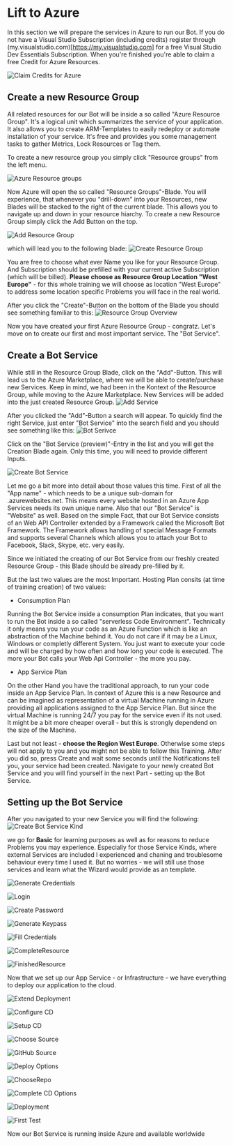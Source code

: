# Lift to Azure

In this section we will prepare the services in Azure to run our Bot. If you do not have a Visual Studio Subscription (including credits) register through
(my.visualstudio.com)[https://my.visualstudio.com] for a free Visual Studio Dev Essentials Subscription. When you're finished you're able to claim a free Credit for
Azure Resources.

![Claim Credits for Azure](https://8myiwa.by3302.livefilestore.com/y4mvuFQZ1WWmEYW1BJ1wkki4IdWXmLeVc_kEmvCIDhU1kRz_2ALURgGQlpN4c9lW0BFwVnHogJ8-oUSPZ17x_LReGGsFgvppOz0Cc3pK4sJCY_LeocVggSi1MaVH1rKlJyyDgNjH5gX48SsLTAPrbHpMbJCtekbIZnqxWPCyNyFYIprRZj-fZWJ_X4-7naQ-fHrFjvKFV-jhHgORCPw4QSDig?width=660&height=350&cropmode=none)

## Create a new Resource Group

All related resources for our Bot will be inside a so called "Azure Resource Group". It's a logical unit which summarizes the service of your application.
It also allows you to create ARM-Templates to easily redeploy or automate installation of your service. It's free and provides you some management tasks
to gather Metrics, Lock Resources or Tag them.

To create a new resource group you simply click "Resource groups" from the left menu.

![Azure Resource groups](https://lfezmg.by3302.livefilestore.com/y4m5qMtR9Nxvcr6ayuLWI7z7_asD-H0g1kTsh5PzJC2EBhoJnBzCyRnHs5ZQaPSgrV18gQ7fXcOCvCI563PhUFuazVuGiIYe-a_4auEI4Jo0gAe4_M8fo9RCFvlEd7iruAah4cZEZfxTYKx21QHGNZq9oT0euV9wGRRYR0SLHUPO5pzm3t3oI0jIMDAhDmqcUzZMCm-nE9IPJrdgGl0teQoBA?width=227&height=285&cropmode=none)

Now Azure will open the so called "Resource Groups"-Blade. You will experience, that whenever you "drill-down" into your Resources, new Blades will be stacked to the right of the current blade. This allows you to navigate up and down in your resource hiarchy. To create a new Resource Group simply click the Add Button on the top.

![Add Resource Group](https://ypadea.by3302.livefilestore.com/y4mneOX5sGZpKUJGP3lh7ApRAnUEjhaCjqN9zFVKCmA83UrRS_gTslD0ltgV9aFzmHQQHLpvwhLVdyVnNkNcqwSxgkq6XocoU6BU1JEr_9s8cFrgj7HbjjB0mbuM3j623TA7pQqfCL53bBeULCiWPkzbmClY6TSu4geiA0cBs2xfHjS8gXi3-5vyT5Y8DleUcNBPB0MbH_BWJGQ4CDfFf6I_g?width=660&height=211&cropmode=none)

which will lead you to the following blade:
![Create Resource Group](https://wsqwqa.by3302.livefilestore.com/y4m0Z26z9rG2oMjvuETnRurHcY74f8l7cUmnRKE3L77Y77oq_uWcdRuYCY4E9fN_gDC3N9sQhwBPOxI1bOeB1rsg3XOPobl-LELgQUrS5jWiofL6m0akpa1HnypGjcdGNxFPmIeMy4o9OWoSogD38NPDZqqsoO-6iAGd6RPJLijhQr8WS0aRj0lyTn-IL9DC7ahQjWrasfg8VpeGXyyKb_PDw?width=312&height=236&cropmode=none)

You are free to choose what ever Name you like for your Resource Group. And Subscription should be prefilled with your current active Subscription (which will be billed). **Please choose as Resource Group Location "West Europe"** - for this whole training we will choose as location "West Europe" to address some location specific Problems you will face in the real world.

After you click the "Create"-Button on the bottom of the Blade you should see something familiar to this:
![Resource Group Overview](https://izvhyg.by3302.livefilestore.com/y4m6vJrD-AjPKLyMz1HW7JqEXptgM5eCSwFKUjqd-8KnH1DFbJIQWnJKdFSWnwPrYyJqXAqV_MybM1HOi7F5IGlQp0Gg207IZn_D2OFh6V2MW4B_-Ng-1S63X9OsraXkM-9hRyJ3S5pG0ciV__4Q-mV7ROALiReBswA2HL8L1odRNFQxpdNghTn-NZ9A6qAKf8c7x5PKZ4kc72PmQOH5EJqAw?width=256&height=197&cropmode=none)

Now you have created your first Azure Resource Group - congratz. Let's move on to create our first and most important service. The "Bot Service".

## Create a Bot Service

While still in the Resource Group Blade, click on the "Add"-Button. This will lead us to the Azure Marketplace, where we will be able to create/purchase new Services. Keep in mind, we had been in the Kontext of the Resource Group, while moving to the Azure Marketplace. New Services will be added into the just created Resource Group.
![Add Service](https://lfe0mg.by3302.livefilestore.com/y4mtoZMToCLh5oUs-Rikf5OHmjOAU9fChAC8G00MAdfG3DPvVUwwAszQfdxXd8tcvKv52xcxkRZwsV-0H0ia1u-0Tlvj-tzcvyHUXZ345Lt03SXjixNidugQPa68SVqqOOkhECcbInqfdTxdflVNITkAYRfGRbL7mxWF3swupyKPff85i7WwTZRcbg8bsNDVpyNo4fovFogJlo2z3eR4nvbeA?width=481&height=306&cropmode=none)

After you clicked the "Add"-Button a search will appear. To quickly find the right Service, just enter "Bot Service" into the search field and you should see something like this:
![Bot Serivce](https://jrbubq.by3302.livefilestore.com/y4mFa7S92HEJRYPUazInlDLJdOT27-Oakvwh5kMHOv1n4-auq3vFMkkSgTelJF4DYahuln9DloK3w6_HYIUi-Za6BdwhoXk_AuHEHXbcD2MxBwQJGK3EChK7yC9KhvFwFXjWGOUvZosn4tSQ2TJTnUl-ZVqENUvbQUlaISu7D5vKG0lz1Eg5G3fzJdEniwuO6c6J56_wMzG_xfD2vXUE4Ovew?width=660&height=218&cropmode=none)

Click on the "Bot Service (preview)"-Entry in the list and you will get the Creation Blade again. Only this time, you will need to provide different Inputs.

![Create Bot Service](https://wcqzqa.by3302.livefilestore.com/y4mlF6CbKyz3AFTsDgOCkq3Gz5bIviFSREzKTnbmjhZMTD1nLgyh1EdAvD8qHRYZxDsuzYr-g7M2G75fR4fIjV9uhDYauyiS9HojlZIvw-pC0_QCFfBLu9bMKhSPd-MN2a6WB2092U1vMz87k2JP0uEL58OiqchHNxDOTpJJoIuxl5ifaiOrOzP0uMlFebecirzh1N2IKtdG29NgXf-CNziYg?width=317&height=418&cropmode=none)

Let me go a bit more into detail about those values this time. First of all the "App name" - which needs to be a unique sub-domain for .azurewebsites.net.
This means every website hosted in an Azure App Services needs its own unique name. Also that our "Bot Service" is "Website" as well. Based on the simple Fact, that our Bot Service consists of an Web API Controller extended by a Framework called the Microsoft Bot Framework. The Framework allows handling of special Message Formats and supports several Channels which allows you to attach your Bot to Facebook, Slack, Skype, etc. very easily.

Since we initiated the creating of our Bot Service from our freshly created Resource Group - this Blade should be already pre-filled by it.

But the last two values are the most Important. Hosting Plan consits (at time of training creation) of two values:

- Consumption Plan

Running the Bot Service inside a consumption Plan indicates, that you want to run the Bot inside a so called "serverless Code Environment". Technically it only means you run your code as an Azure Function which is like an abstraction of the Machine behind it. You do not care if it may be a Linux, Windows or completly different System. You just want to execute your code and will be charged by how often and how long your code is executed. The more your Bot calls your Web Api Controller - the more you pay.

- App Service Plan

On the other Hand you have the traditional approach, to run your code inside an App Service Plan. In context of Azure this is a new Resource and can be imagined as representation of a virtual Machine running in Azure providing all applications assigned to the App Service Plan. But since the virtual Machine is running 24/7 you pay for the service even if its not used. It might be a bit more cheaper overall - but this is strongly dependend on the size of the Machine.

Last but not least - **choose the Region West Europe**. Otherwise some steps will not apply to you and you might not be able to follow this Training.
After you did so, press Create and wait some seconds until the Notifications tell you, your service had been created. Navigate to your newly created Bot Service and you will find yourself in the next Part - setting up the Bot Service.

## Setting up the Bot Service

After you navigated to your new Service you will find the following:
![Create Bot Service Kind](https://ygtb1q.by3302.livefilestore.com/y4myJkOpDW1eatu4DrcqZbUYRRXL1oyyugnMC1grsDtJFC1ZQrwtYdKqDhkMuMLF8CwwrjKESKRMYpwCr5MZ-T50wCVZaru4FHThizcJ5OnOXdoHNtZRZxElrJvyiyqLQY_8l0VoXC6ZDd__zvEdd8g-jtwf3Wd2fymgeuwuJ3AA8ODKaMb8-bnO3m3RW6De-IKX0uWrXaCz46apinnXyzOwg?width=660&height=493&cropmode=none)

we go for **Basic** for learning purposes as well as for reasons to reduce Problems you may experience. Especially for those Service Kinds, where external Services are included I experienced and chaning and troublesome behaviour every time I used it. But no worries - we will still use those services and learn what the Wizard would provide as an template.

![Generate Credentials](https://jrbtbq.by3302.livefilestore.com/y4mK_AaVZyrfGsaafoyPa14Rd6uj5-IHL5kNany3OdTTFfm4koYeedMONstsWGduM81DPWSlIZmrXPye148eD-X5P4So8rO0rlsUjkRQk1A-A4l9JakgfRJHVnHZZrcZ0cdJR481slVIQAh7QwqRAEKUX3MY34oA71CaBEO9oVtnOlTzg1nOhIOWWZt-u4i_XKKmkd2maa0OvohiHj6Gkn-uw?width=660&height=399&cropmode=none)

![Login](https://izvgyg.by3302.livefilestore.com/y4mCvWJ3dxsEKZLO2nE0l9xVJ576TFUe_SvzHySLWfqmzYC1UzJ09omg3yUvcZ1tsmcj5weOzsrhZ-ucE8sYtf3Kj7Oz1BvXH4C7supZx3qhheAnEo911l_n_ZdODC06ohYVaeq4rr2WdTcMfhCiIeyBqWtZkzb_jICLh5VVDfJbRcdL44fah4WSZQQevFCYm5ivx-3kprHNkfsyf7hvub2mA?width=229&height=256&cropmode=none)

![Create Password](https://ypdpdw.by3302.livefilestore.com/y4mSbgnbJb5QLrNVJf8cCSld-LhJpEm4cCKS4HbvOHVQIPrtV0jroSy2E_B9ZZ1BTK3WFCyJe9liq_LiMZbozjLPWzuHE8hBVvy1nFy1A7nfxzOpLQJU8FbYkw2euqCc3tNPl8jXK9z4Vv7j6u6aCh5nHY8EGRqksPwcKpJAGqEDLgRHEsWr_VoX32QPtRM0LqSWvDSnGNcNu5RqSQm0X9WUw?width=256&height=125&cropmode=none)

![Generate Keypass](https://lfevmg.by3302.livefilestore.com/y4m9hqRmKWQAhYMTyRVY3_BDIUDrMAIntaIho3XoLRsOGASaiPSaO-FV_yZ6wqIIzLIVOt0v_jZJP5QTvAEcAJXTlMIgoiBtKWZA7xXp7OK1QYrwCn95N0NgPCivLP3gmZA8ex3hdijDeAxivYjBAVugjanZ3j3JG5VAGUQqXvM9QQkKPcSBW4Kkj53scr6DGes_Y2Mes8KCkTBYB5KMZ4H-g?width=660&height=341&cropmode=none)

![Fill Credentials](https://koiika.by3302.livefilestore.com/y4mEvIwjsrnZAx4ojM99Hgq5wZmK3B4yF2DIx0X44vpVwd-wgZ_-xjHVt9oQU4nQCu57dbeYBzAuafAHNloeSE6JYPokndBwPs56kpFWZrqlp-TNu12AFT_AMidU42uzjWsycDqXq0xdogCYjsQRMp_iO5rKpd1B_mOArHgXZpEXTGnxCe2CqJR__b1cuCjIT0OX-YnmMKgZ3NKJd-iv33gsA?width=256&height=150&cropmode=none)

![CompleteResource](https://ygtx1q.by3302.livefilestore.com/y4mt7FYtdBOOLPqqY8n3I-iy0jPAaK0eXJzrkOiftVglQxWmWdeB1jEFeVRO0_MGHyDmWcls7MEAH2N6CdR81q-fO-h75K0-rut-H5YPgdWwLQ915iuraRODz8E0Y_jznmKSMS_7jVkc9wxpXgpxcj2qKZerewu6Vnuctfdrf3x2KBm9OeOtMEbz9DWG5UmvLbUmWdkJ1XJ9gN8pZbms77mFw?width=256&height=188&cropmode=none)

![FinishedResource](https://xjm5sg.by3302.livefilestore.com/y4m1YU7j5uYT0rloKTwhevVDNzzy6ndYNxNtUpo8HqkVJk8hK6QCMEKkr0Y_yqTfppRnt81BXDthTVx3u-YjzFueKvJScyM6zduO5D4cD4ohlvzP9Nh2CrOwOBJuA0y29t0foJSh1Llj03N3jULnj84B4VDL2EUdAAEY-HT246ltWAU4ZK6FeY3hO0X7VcKEyA3mR33Mud5BDPu50NOQP7P8Q?width=660&height=482&cropmode=none)

Now that we set up our App Service - or Infrastructure - we have everything to deploy our application to the cloud.

![Extend Deployment](https://wsqsqa.by3302.livefilestore.com/y4m9FUqZVM05oos5DPH3Zc2m6rgX4ByozInyaPNHDgAyDjt0zJtQjX5XstSoWnm64JQGVutvocEuTQTWfBCSkoQun4EAdcR55lFuX3LhaYIOA8cZPAfZOmdzp3Oh2qui5zQlq38IrkmaROEGX09iCyk5jpM1Kbjs7ZNP3_CBGc2RURdjHnrw929Xa31VLLXRV6gwtgbJuRjnELmBpD2Ygb5kA?width=256&height=138&cropmode=none)

![Configure CD](https://9w1h7q.by3302.livefilestore.com/y4mWwUqdlaelHuS_LKL_qfFAxPiZIbbFtQ3AADOufGs707OtjHZRY8YMWtjUMWxkzXLltNidayUrqeci2luGXXmxWPofxkx013GI57VhhY4LvK4tN_ZRiQmLpdQmzgkq-hYdNV23AxBaN_1j6f0WcUlPEfqsElA5yTY8RvgWq2TpZJz4QNE9qoSYTpBtaM-in5D1uIUv7XNEeVwggDWu0P_WQ?width=660&height=483&cropmode=none)

![Setup CD](https://izvdyg.by3302.livefilestore.com/y4mYNVemRmQAjreI0A58AdgNKhwCkALOkShscZ7V0UDwRT5OErY-FRsosow3xZUXi1aCMzd4P_dsIthxOe9Ip5Su-hjfZhpb_lJvxyTekOWOZ9wYCr2rnZbuhW7l9P68ysr7CnXtAfJFzYqq5Xe2ocGdFcElWUc07Szrd8Gvyt7WnVGUBJkXUCQNy8jPffkJKSQ1MSU8ezSqApW7WezWAbxuw?width=256&height=88&cropmode=none)

![Choose Source](https://9w1k7q.by3302.livefilestore.com/y4m2st_r8k_opUbcHgkoMwvPZN_F9A2lbYoJaPp7weLQo1YB8RYC9lDayrDfhdHimRx-Ws9E6M1vIWCYnq4Ho41jztWO_Lo8o7YJv9YdwSL2ucrZDaHYThM62ZMOlo_cw_J7Ksov2nJE0KAaDIs28ive-7h5i-LS49f3J1i-T2sPuwXr0myosfB6oWYbfbmm1KBbZ7ScPEhZIFXfZ2ZknBvHQ?width=256&height=126&cropmode=none)

![GitHub Source](https://koilka.by3302.livefilestore.com/y4mJCxp81jz5blMiL6IbYTPT90lVHJC9T3zwpBdiGocL44ctIij6fkKUXYRmy5oiVkRSgGFfrW7DGGfu33K7zUSqsB6tNo9_xyIZuv2JUpy-rzQMyOAUER-j_xOBdjZfjDq2JKENDIkuVOESqxIBG4ErK_zsRn8Fl2MxhyKv24wZEXI22eoEgHBdRBhGEc538FQojP840dYxN8ihdBckVpS-w?width=181&height=256&cropmode=none)

![Deploy Options](https://lfeymg.by3302.livefilestore.com/y4mTw5UTNCs_1DfxM48Ml6lHszazw1FhDuUtDrhnbeCjJQiZ8zuY7CxXhaxKXzU5l_uB7k40XKezWKUT33lNUFHb3_sfaqY3ni5sd3HwlAN4umWK5hExDo4U4NULZgGYpqbiW2kRRvB8An12mcRWl_azSlKCkw_U_E_DsffQWX4_WiMQs2WRRNLzpyKiSKa4dycOixcpN80b4VmTJN8ErxZVA?width=309&height=440&cropmode=none)

![ChooseRepo](https://xjm8sg.by3302.livefilestore.com/y4mn4qT4JSPYP2wNGfabu2UEmxkq27qLEmCcdJWlBvTQIYpicg5PrbZX0f-dwBbiGXoxRldJ41BV84b9kK5D0xcVrOIvETBflQKYDYJCA7H85IrlVrAMcK4DfVdEcxu7oBVGfm6B9GsTxEbSeslS5nhQCDWC-KgVlT7Cdje_3YF8EFZ4CgZOiNdZEFOFsywH_LggFgnydZuAhoA7B582wAFjw?width=314&height=129&cropmode=none)

![Complete CD Options](https://wsqvqa.by3302.livefilestore.com/y4mDQSi7eDdwhjIt4RKY7aYtzOoVQivieutoR8oL9Awnpka_iH7ys5Q0NiVdQZ8Ik3PAi7KUvrRO-Kso8ljbpFJ_hkB0gEQX3vaN6nGwB20AZ1cj6hh5Kx926NjszmchPst-BRB-FNaTEmQrjikPf67rRdNIn5f0rgDUTu1XBusJTYnU7hWIg-4Y25OE25qaj6YUCs0uE2_rkH5SpqiIls8qw?width=313&height=519&cropmode=none)

![Deployment](https://8mybwa.by3302.livefilestore.com/y4m4pq0mh7gdXmva9q5dYEKnMb2lP8FXhrPfjSDpK3nHbpt2mxD35R0ZOAJp9zJdlCwaVWciSoAOrX5800m0VHXGCDU0Hr54h5xEln7AvQysaMOS7UqVAH4FQWEu-GvP41SGrFZoYYYm0rZ1GQ4f8Fu1_m4GDnRUavKSiLQjtk5_pzzzKZHsKfbMCouOL8qX6aWS2IL-lcj2U_f8UX_Hz-P-g?width=581&height=220&cropmode=none)

![First Test](https://jrbqbq.by3302.livefilestore.com/y4m_oIDkedjk90mS7uGCWzASAixCV2rzgN-qmr6dQo168PMcpTPgxcxHIZpJy9zaueegDniw1h7pVXuw9xrZGGgdgRdfPQJFQoI0ncnxE45QWU66A2gGYgOvy0CAzq6tWJoCa0Bvd9KWLkF-lORcW8M2fFy2Mf-BwZZKY4DdFIVOIRamUSQqGNChBDRRl5WBvQDwOqVKjhl4lF8IvEirK62aA?width=405&height=484&cropmode=none)

Now our Bot Service is running inside Azure and available worldwide